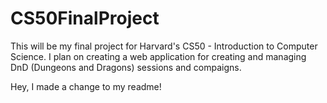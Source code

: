 # CS50FinalProject
This will be my final project for Harvard's CS50 - Introduction to Computer Science. I plan on creating a web application for creating and managing DnD (Dungeons and Dragons) sessions and compaigns.

Hey, I made a change to my readme!